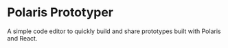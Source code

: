 # Polaris Prototyper

A simple code editor to quickly build and share prototypes built with Polaris and React.